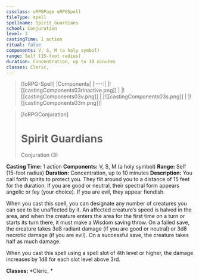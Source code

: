 ```yaml
---
cssclass: oRPGPage oRPGSpell
fileType: spell
spellname: Spirit_Guardians
school: Conjuration
level: 3
castingTime: 1 action
ritual: false
components: V, S, M (a holy symbol)
range: Self (15-foot radius)
duration: Concentration, up to 10 minutes
classes: Cleric,
---
```

> [!oRPG-Spell]
> |Components|
> |:---:|
> |![[castingComponents03rinactive.png]] |
> |![[castingComponents03v.png]] |
> |![[castingComponents03s.png]] |
> |![[castingComponents03m.png]]|

> [!oRPGConjuration]
>#  Spirit Guardians
> Conjuration  (3)

**Casting Time:** 1 action
**Components:** V, S, M (a holy symbol)
**Range:** Self (15-foot radius)
**Duration:**  Concentration, up to 10 minutes
**Description:**
You call forth spirits to protect you. They flit around you to a distance of 15 feet for the duration. If you are good or neutral, their spectral form appears angelic or fey (your choice). If you are evil, they appear fiendish.



 When you cast this spell, you can designate any number of creatures you can see to be unaffected by it. An affected creature’s speed is halved in the area, and when the creature enters the area for the first time on a turn or starts its turn there, it must make a Wisdom saving throw. On a failed save, the creature takes 3d8 radiant damage (if you are good or neutral) or 3d8 necrotic damage (if you are evil). On a successful save, the creature takes half as much damage.

When you cast this spell using a spell slot of 4th level or higher, the damage increases by 1d8 for each slot level above 3rd.

**Classes:**  *Cleric, *


